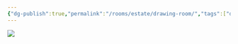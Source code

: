 ```yaml
---
{"dg-publish":true,"permalink":"/rooms/estate/drawing-room/","tags":["drafting"]}
---
```


![](https://i.imgur.com/Hecw4lx.jpeg)
